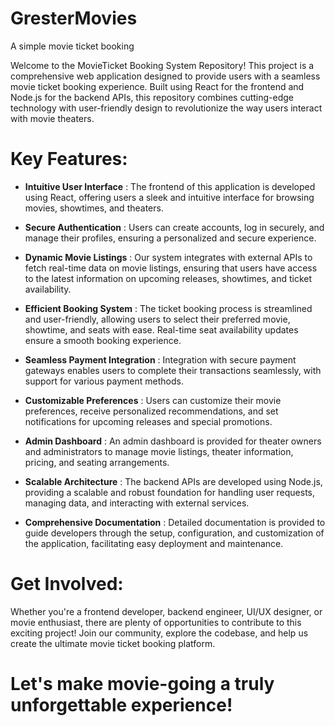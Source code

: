 # GresterMovies
A simple movie ticket booking

Welcome to the MovieTicket Booking System Repository! This project is a comprehensive web application designed to provide users with a seamless movie ticket booking experience. Built using React for the frontend and Node.js for the backend APIs, this repository combines cutting-edge technology with user-friendly design to revolutionize the way users interact with movie theaters.

# Key Features:

* <b>Intuitive User Interface</b> : The frontend of this application is developed using React, offering users a sleek and intuitive interface for browsing movies, showtimes, and theaters.

* <b>Secure Authentication</b> : Users can create accounts, log in securely, and manage their profiles, ensuring a personalized and secure experience.

* <b>Dynamic Movie Listings</b> : Our system integrates with external APIs to fetch real-time data on movie listings, ensuring that users have access to the latest information on upcoming releases, showtimes, and ticket availability.

* <b>Efficient Booking System</b> : The ticket booking process is streamlined and user-friendly, allowing users to select their preferred movie, showtime, and seats with ease. Real-time seat availability updates ensure a smooth booking experience.

* <b>Seamless Payment Integration</b> : Integration with secure payment gateways enables users to complete their transactions seamlessly, with support for various payment methods.

* <b>Customizable Preferences</b> : Users can customize their movie preferences, receive personalized recommendations, and set notifications for upcoming releases and special promotions.

* <b>Admin Dashboard</b> : An admin dashboard is provided for theater owners and administrators to manage movie listings, theater information, pricing, and seating arrangements.

* <b>Scalable Architecture</b> : The backend APIs are developed using Node.js, providing a scalable and robust foundation for handling user requests, managing data, and interacting with external services.

* <b>Comprehensive Documentation</b> : Detailed documentation is provided to guide developers through the setup, configuration, and customization of the application, facilitating easy deployment and maintenance.

# Get Involved:

Whether you're a frontend developer, backend engineer, UI/UX designer, or movie enthusiast, there are plenty of opportunities to contribute to this exciting project! Join our community, explore the codebase, and help us create the ultimate movie ticket booking platform.

# Let's make movie-going a truly unforgettable experience!
